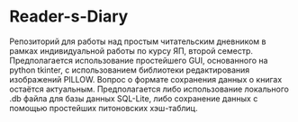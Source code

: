 # Reader-s-Diary
Репозиторий для работы над простым читательским дневником в рамках индивидуальной работы по курсу ЯП, второй семестр.
Предполагается использование простейшего GUI, основанного на python tkinter, с использованием библиотеки редактирования изображений PILLOW. 
Вопрос о формате сохранения данных о книгах остаётся актуальным. Предполагается либо использование локального .db файла для базы данных SQL-Lite, либо сохранение данных с помощью простейших питоновских хэш-таблиц.

